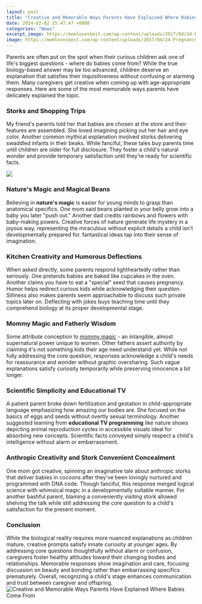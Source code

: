 ```yaml
---
layout: post
title: "Creative and Memorable Ways Parents Have Explained Where Babies Come From"
date: 2024-02-02 15:47:47 +0000
categories: "News"
excerpt_image: https://momlovesbest.com/wp-content/uploads/2017/04/24-Pregnancy-Announcements.jpg
image: https://momlovesbest.com/wp-content/uploads/2017/04/24-Pregnancy-Announcements.jpg
---
```


Parents are often put on the spot when their curious children ask one of life's biggest questions - where do babies come from? While the true biology-based answer may be too advanced, children deserve an explanation that satisfies their inquisitiveness without confusing or alarming them. Many caregivers get creative when coming up with age-appropriate responses. Here are some of the most memorable ways parents have delicately explained the topic.
### Storks and Shopping Trips
My friend's parents told her that babies are chosen at the store and their features are assembled. She loved imagining picking out her hair and eye color. Another common mythical explanation involved storks delivering swaddled infants in their beaks. While fanciful, these tales buy parents time until children are older for full disclosure. They foster a child's natural wonder and provide temporary satisfaction until they're ready for scientific facts. 

![](https://i.pinimg.com/originals/05/e4/d3/05e4d38d39bb6ad4f38c5e3462979493.png)
### Nature's Magic and Magical Beans  
Believing in **nature's magic** is easier for young minds to grasp than anatomical specifics. One mom said beans planted in your belly grow into a baby you later "push out." Another dad credits rainbows and flowers with baby-making powers. Creative forces of nature generate life mystery in a joyous way, representing the miraculous without explicit details a child isn't developmentally prepared for. fantastical ideas tap into their sense of imagination.
### Kitchen Creativity and Humorous Deflections  
When asked directly, some parents respond lightheartedly rather than seriously. One pretends babies are baked like cupcakes in the oven. Another claims you have to eat a "special" seed that causes pregnancy. Humor helps redirect curious kids while acknowledging their question. Silliness also makes parents seem approachable to discuss such private topics later on. Deflecting with jokes buys teaching time until they comprehend biology at its proper developmental stage. 
### Mommy Magic and Fatherly Wisdom
Some attribute conception to [mommy magic](https://store.fi.io.vn/womens-cow-mom-cute-womens-70s-80s-retro-style-sunset-moo-moo-lover-v-neck-t-shirt/women&) - an intangible, almost supernatural power unique to women. Other fathers assert authority by claiming it's not something kids their age need understand yet. While not fully addressing the core question, responses acknowledge a child's needs for reassurance and wonder without graphic oversharing. Such vague explanations satisfy curiosity temporarily while preserving innocence a bit longer.
### Scientific Simplicity and Educational TV  
A patient parent broke down fertilization and gestation in child-appropriate language emphasizing how amazing our bodies are. She focused on the basics of eggs and seeds without overtly sexual terminology. Another suggested learning from **educational TV programming** like nature shows depicting animal reproduction cycles in accessible visuals ideal for absorbing new concepts. Scientific facts conveyed simply respect a child's intelligence without alarm or embarrassment.
### Anthropic Creativity and Stork Convenient Concealment  
One mom got creative, spinning an imaginative tale about anthropic storks that deliver babies in cocoons after they've been lovingly nurtured and programmed with DNA code. Though fanciful, this response merged logical science with whimsical magic in a developmentally suitable manner. For another bashful parent, blaming a conveniently visiting stork allowed shelving the talk while still addressing the core question to a child's satisfaction for the present moment. 
### Conclusion
While the biological reality requires more nuanced explanations as children mature, creative prompts satisfy innate curiosity at younger ages. By addressing core questions thoughtfully without alarm or confusion, caregivers foster healthy attitudes toward their changing bodies and relationships. Memorable responses show imagination and care, focusing discussion on beauty and bonding rather than embarrassing specifics prematurely. Overall, recognizing a child's stage enhances communication and trust between caregiver and offspring.
![Creative and Memorable Ways Parents Have Explained Where Babies Come From](https://momlovesbest.com/wp-content/uploads/2017/04/24-Pregnancy-Announcements.jpg)